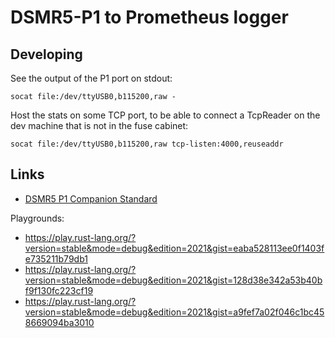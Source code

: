 # DSMR5-P1 to Prometheus logger

## Developing

See the output of the P1 port on stdout:

    socat file:/dev/ttyUSB0,b115200,raw -

Host the stats on some TCP port, to be able to connect a TcpReader on the dev
machine that is not in the fuse cabinet: 

    socat file:/dev/ttyUSB0,b115200,raw tcp-listen:4000,reuseaddr

## Links

- [DSMR5 P1 Companion Standard][dsmr_p1]

Playgrounds:

- https://play.rust-lang.org/?version=stable&mode=debug&edition=2021&gist=eaba528113ee0f1403fe735211b79db1
- https://play.rust-lang.org/?version=stable&mode=debug&edition=2021&gist=128d38e342a53b40bf9f130fc223cf19
- https://play.rust-lang.org/?version=stable&mode=debug&edition=2021&gist=a9fef7a02f046c1bc458669094ba3010

[dsmr_p1]: https://www.netbeheernederland.nl/_upload/Files/Slimme_meter_15_a727fce1f1.pdf
